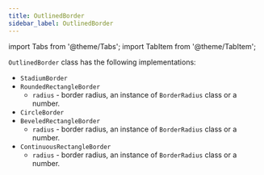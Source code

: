 ```yaml
---
title: OutlinedBorder
sidebar_label: OutlinedBorder
---
```

import Tabs from '@theme/Tabs';
import TabItem from '@theme/TabItem';

`OutlinedBorder` class has the following implementations:

  * `StadiumBorder`
  * `RoundedRectangleBorder`
    * `radius` - border radius, an instance of `BorderRadius` class or a number.
  * `CircleBorder`
  * `BeveledRectangleBorder`
    * `radius` - border radius, an instance of `BorderRadius` class or a number.
  * `ContinuousRectangleBorder`
    * `radius` - border radius, an instance of `BorderRadius` class or a number.